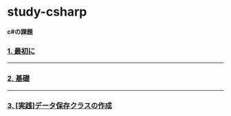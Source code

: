 # study-csharp
**c#の課題**

### [1. 最初に](./1/README.md)

---

### [2. 基礎](./2/README.md)

---


### [3. [実践]データ保存クラスの作成](./3/README.md)
